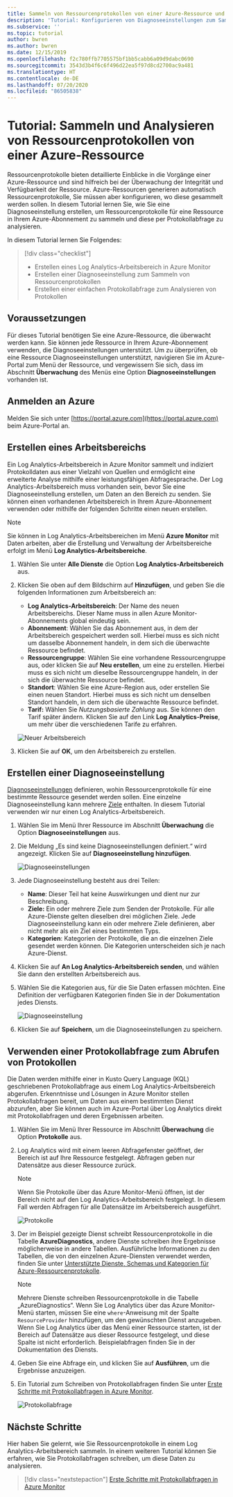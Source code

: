 ```yaml
---
title: Sammeln von Ressourcenprotokollen von einer Azure-Ressource und Analysieren der Protokolle mit Azure Monitor
description: 'Tutorial: Konfigurieren von Diagnoseeinstellungen zum Sammeln von Ressourcenprotokollen von einer Azure-Ressource in einem Log Analytics-Arbeitsbereich, wo diese per Protokollabfrage analysiert werden können.'
ms.subservice: ''
ms.topic: tutorial
author: bwren
ms.author: bwren
ms.date: 12/15/2019
ms.openlocfilehash: f2c780ffb7705575bf1bb5cabb6a09d9dabc0690
ms.sourcegitcommit: 3543d3b4f6c6f496d22ea5f97d8cd2700ac9a481
ms.translationtype: HT
ms.contentlocale: de-DE
ms.lasthandoff: 07/20/2020
ms.locfileid: "86505838"
---
```

# <a name="tutorial-collect-and-analyze-resource-logs-from-an-azure-resource"></a>Tutorial: Sammeln und Analysieren von Ressourcenprotokollen von einer Azure-Ressource

Ressourcenprotokolle bieten detaillierte Einblicke in die Vorgänge einer Azure-Ressource und sind hilfreich bei der Überwachung der Integrität und Verfügbarkeit der Ressource. Azure-Ressourcen generieren automatisch Ressourcenprotokolle, Sie müssen aber konfigurieren, wo diese gesammelt werden sollen. In diesem Tutorial lernen Sie, wie Sie eine Diagnoseeinstellung erstellen, um Ressourcenprotokolle für eine Ressource in Ihrem Azure-Abonnement zu sammeln und diese per Protokollabfrage zu analysieren.

In diesem Tutorial lernen Sie Folgendes:

> [!div class="checklist"]
> * Erstellen eines Log Analytics-Arbeitsbereich in Azure Monitor
> * Erstellen einer Diagnoseeinstellung zum Sammeln von Ressourcenprotokollen 
> * Erstellen einer einfachen Protokollabfrage zum Analysieren von Protokollen


## <a name="prerequisites"></a>Voraussetzungen

Für dieses Tutorial benötigen Sie eine Azure-Ressource, die überwacht werden kann. Sie können jede Ressource in Ihrem Azure-Abonnement verwenden, die Diagnoseeinstellungen unterstützt. Um zu überprüfen, ob eine Ressource Diagnoseeinstellungen unterstützt, navigieren Sie im Azure-Portal zum Menü der Ressource, und vergewissern Sie sich, dass im Abschnitt **Überwachung** des Menüs eine Option **Diagnoseeinstellungen** vorhanden ist.


## <a name="log-in-to-azure"></a>Anmelden an Azure
Melden Sie sich unter [https://portal.azure.com](https://portal.azure.com) beim Azure-Portal an.


## <a name="create-a-workspace"></a>Erstellen eines Arbeitsbereichs
Ein Log Analytics-Arbeitsbereich in Azure Monitor sammelt und indiziert Protokolldaten aus einer Vielzahl von Quellen und ermöglicht eine erweiterte Analyse mithilfe einer leistungsfähigen Abfragesprache. Der Log Analytics-Arbeitsbereich muss vorhanden sein, bevor Sie eine Diagnoseeinstellung erstellen, um Daten an den Bereich zu senden. Sie können einen vorhandenen Arbeitsbereich in Ihrem Azure-Abonnement verwenden oder mithilfe der folgenden Schritte einen neuen erstellen. 

> [!NOTE]
> Sie können in Log Analytics-Arbeitsbereichen im Menü **Azure Monitor** mit Daten arbeiten, aber die Erstellung und Verwaltung der Arbeitsbereiche erfolgt im Menü **Log Analytics-Arbeitsbereiche**.

1. Wählen Sie unter **Alle Dienste** die Option **Log Analytics-Arbeitsbereich** aus.
2. Klicken Sie oben auf dem Bildschirm auf **Hinzufügen**, und geben Sie die folgenden Informationen zum Arbeitsbereich an:
   - **Log Analytics-Arbeitsbereich**: Der Name des neuen Arbeitsbereichs. Dieser Name muss in allen Azure Monitor-Abonnements global eindeutig sein.
   - **Abonnement**: Wählen Sie das Abonnement aus, in dem der Arbeitsbereich gespeichert werden soll. Hierbei muss es sich nicht um dasselbe Abonnement handeln, in dem sich die überwachte Ressource befindet.
   - **Ressourcengruppe**: Wählen Sie eine vorhandene Ressourcengruppe aus, oder klicken Sie auf **Neu erstellen**, um eine zu erstellen. Hierbei muss es sich nicht um dieselbe Ressourcengruppe handeln, in der sich die überwachte Ressource befindet.
   - **Standort**: Wählen Sie eine Azure-Region aus, oder erstellen Sie einen neuen Standort. Hierbei muss es sich nicht um denselben Standort handeln, in dem sich die überwachte Ressource befindet.
   - **Tarif:** Wählen Sie *Nutzungsbasierte Zahlung* aus. Sie können den Tarif später ändern. Klicken Sie auf den Link **Log Analytics-Preise**, um mehr über die verschiedenen Tarife zu erfahren.

    ![Neuer Arbeitsbereich](media/tutorial-resource-logs/new-workspace.png)

3. Klicken Sie auf **OK**, um den Arbeitsbereich zu erstellen.

## <a name="create-a-diagnostic-setting"></a>Erstellen einer Diagnoseeinstellung
[Diagnoseeinstellungen](../platform/diagnostic-settings.md) definieren, wohin Ressourcenprotokolle für eine bestimmte Ressource gesendet werden sollen. Eine einzelne Diagnoseeinstellung kann mehrere [Ziele](../platform/diagnostic-settings.md#destinations) enthalten. In diesem Tutorial verwenden wir nur einen Log Analytics-Arbeitsbereich.

1. Wählen Sie im Menü Ihrer Ressource im Abschnitt **Überwachung** die Option **Diagnoseeinstellungen** aus.
2. Die Meldung „Es sind keine Diagnoseeinstellungen definiert.“ wird angezeigt. Klicken Sie auf **Diagnoseeinstellung hinzufügen**.

    ![Diagnoseeinstellungen](media/tutorial-resource-logs/diagnostic-settings.png)

3. Jede Diagnoseeinstellung besteht aus drei Teilen:
 
   - **Name**: Dieser Teil hat keine Auswirkungen und dient nur zur Beschreibung.
   - **Ziele:** Ein oder mehrere Ziele zum Senden der Protokolle. Für alle Azure-Dienste gelten dieselben drei möglichen Ziele. Jede Diagnoseeinstellung kann ein oder mehrere Ziele definieren, aber nicht mehr als ein Ziel eines bestimmten Typs. 
   - **Kategorien**: Kategorien der Protokolle, die an die einzelnen Ziele gesendet werden können. Die Kategorien unterscheiden sich je nach Azure-Dienst.

4. Klicken Sie auf **An Log Analytics-Arbeitsbereich senden**, und wählen Sie dann den erstellten Arbeitsbereich aus.
5. Wählen Sie die Kategorien aus, für die Sie Daten erfassen möchten. Eine Definition der verfügbaren Kategorien finden Sie in der Dokumentation jedes Diensts.

    ![Diagnoseeinstellung](media/tutorial-resource-logs/diagnostic-setting.png)

6. Klicken Sie auf **Speichern**, um die Diagnoseeinstellungen zu speichern.

    
 
 ## <a name="use-a-log-query-to-retrieve-logs"></a>Verwenden einer Protokollabfrage zum Abrufen von Protokollen
Die Daten werden mithilfe einer in Kusto Query Language (KQL) geschriebenen Protokollabfrage aus einem Log Analytics-Arbeitsbereich abgerufen. Erkenntnisse und Lösungen in Azure Monitor stellen Protokollabfragen bereit, um Daten aus einem bestimmten Dienst abzurufen, aber Sie können auch im Azure-Portal über Log Analytics direkt mit Protokollabfragen und deren Ergebnissen arbeiten. 

1. Wählen Sie im Menü Ihrer Ressource im Abschnitt **Überwachung** die Option **Protokolle** aus.
2. Log Analytics wird mit einem leeren Abfragefenster geöffnet, der Bereich ist auf Ihre Ressource festgelegt. Abfragen geben nur Datensätze aus dieser Ressource zurück.

    > [!NOTE]
    > Wenn Sie Protokolle über das Azure Monitor-Menü öffnen, ist der Bereich nicht auf den Log Analytics-Arbeitsbereich festgelegt. In diesem Fall werden Abfragen für alle Datensätze im Arbeitsbereich ausgeführt.
   
    ![Protokolle](media/tutorial-resource-logs/logs.png)

4. Der im Beispiel gezeigte Dienst schreibt Ressourcenprotokolle in die Tabelle **AzureDiagnostics**, andere Dienste schreiben ihre Ergebnisse möglicherweise in andere Tabellen. Ausführliche Informationen zu den Tabellen, die von den einzelnen Azure-Diensten verwendet werden, finden Sie unter [Unterstützte Dienste, Schemas und Kategorien für Azure-Ressourcenprotokolle](../platform/resource-logs-schema.md).

    > [!NOTE]
    > Mehrere Dienste schreiben Ressourcenprotokolle in die Tabelle „AzureDiagnostics“. Wenn Sie Log Analytics über das Azure Monitor-Menü starten, müssen Sie eine `where`-Anweisung mit der Spalte `ResourceProvider` hinzufügen, um den gewünschten Dienst anzugeben. Wenn Sie Log Analytics über das Menü einer Ressource starten, ist der Bereich auf Datensätze aus dieser Ressource festgelegt, und diese Spalte ist nicht erforderlich. Beispielabfragen finden Sie in der Dokumentation des Diensts.


5. Geben Sie eine Abfrage ein, und klicken Sie auf **Ausführen**, um die Ergebnisse anzuzeigen. 
6. Ein Tutorial zum Schreiben von Protokollabfragen finden Sie unter [Erste Schritte mit Protokollabfragen in Azure Monitor](../log-query/get-started-queries.md).

    ![Protokollabfrage](media/tutorial-resource-logs/log-query-1.png)




## <a name="next-steps"></a>Nächste Schritte
Hier haben Sie gelernt, wie Sie Ressourcenprotokolle in einem Log Analytics-Arbeitsbereich sammeln. In einem weiteren Tutorial können Sie erfahren, wie Sie Protokollabfragen schreiben, um diese Daten zu analysieren.

> [!div class="nextstepaction"]
> [Erste Schritte mit Protokollabfragen in Azure Monitor](../log-query/get-started-queries.md)
